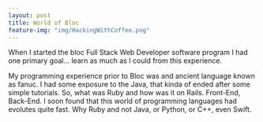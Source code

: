 ```yaml
---
layout: post
title: World of Bloc
feature-img: "img/HackingWithCoffee.png"
---
```

When I started the bloc Full Stack Web Developer software program I had one primary goal... learn as much as I could from this experience. 

My programming experience prior to Bloc was and ancient language known as fanuc. I had some exposure to the Java, that kinda of ended after some simple tutorials. So, what was Ruby and how was it on Rails. Front-End, Back-End. I soon found that this world of programming languages had evolutes quite fast. Why Ruby and not Java, or Python, or C++, even Swift.  
